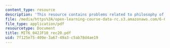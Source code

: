 ```yaml
---
content_type: resource
description: 'This resource contains problems related to philosophy of probability. '
file: /media/https%3A/open-learning-course-data-rc.s3.amazonaws.com/6-042j-mathematics-for-computer-science-fall-2010/7f125e75409e3a6749a3c5ab78d4ae19_MIT6_042JF10_rec20.pdf
file_type: application/pdf
resourcetype: Document
title: MIT6_042JF10_rec20.pdf
uid: 7f125e75-409e-3a67-49a3-c5ab78d4ae19
---
```

